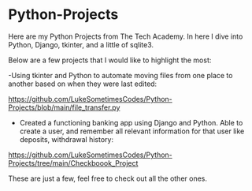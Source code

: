 # Python-Projects
Here are my Python Projects from The Tech Academy. In here I dive into Python, Django, tkinter, and a little of sqlite3.

Below are a few projects that I would like to highlight the most:

-Using tkinter and Python to automate moving files from one place to another based on when they were last edited:

https://github.com/LukeSometimesCodes/Python-Projects/blob/main/file_transfer.py

- Created a functioning banking app using Django and Python. Able to create a user, and remember all relevant information for that user like deposits, withdrawal history:

https://github.com/LukeSometimesCodes/Python-Projects/tree/main/Checkboook_Project

These are just a few, feel free to check out all the other ones.
